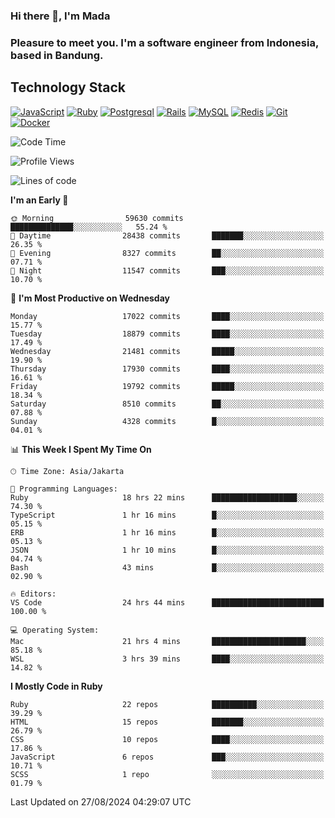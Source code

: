 ### Hi there 👋, I'm Mada
### Pleasure to meet you. I'm a software engineer from Indonesia, based in Bandung.

## Technology Stack

[![JavaScript](https://img.shields.io/badge/-JavaScript-%23F7DF1C?style=flat-square&logo=javascript&logoColor=000000&labelColor=%23F7DF1C&color=%23FFCE5A)](https://www.javascript.com/)
[![Ruby](https://img.shields.io/badge/Ruby-CC342D?style=flat-square&logo=ruby&logoColor=white)](https://www.ruby-lang.org/en/)
[![Postgresql](https://img.shields.io/badge/PostgreSQL-316192?style=flat-square&logo=postgresql&logoColor=ffffff)](https://www.postgresql.org/)
[![Rails](https://img.shields.io/badge/Ruby_on_Rails-CC0000?style=flat-square&logo=ruby-on-rails&logoColor=white)](https://rubyonrails.org/)
[![MySQL](https://img.shields.io/badge/-MySQL-4479A1?style=flat-square&logo=MySQL&logoColor=ffffff)](https://www.mysql.com/)
[![Redis](https://img.shields.io/badge/-Redis-DC382D?style=flat-square&logo=Redis&logoColor=ffffff)](https://redis.io/)
[![Git](https://img.shields.io/badge/-Git-%23F05032?style=flat-square&logo=git&logoColor=%23ffffff)](https://git-scm.com/)
[![Docker](https://img.shields.io/badge/-Docker-2496ED?style=flat-square&logo=docker&logoColor=ffffff)](https://www.docker.com/)
<!--
**madaarya/madaarya** is a ✨ _special_ ✨ repository because its `README.md` (this file) appears on your GitHub profile.

Here are some ideas to get you started:

- 🔭 I’m currently working on ...
- 🌱 I’m currently learning ...
- 👯 I’m looking to collaborate on ...
- 🤔 I’m looking for help with ...
- 💬 Ask me about ...
- 📫 How to reach me: ...
- 😄 Pronouns: ...
- ⚡ Fun fact: ...
-->
<!--START_SECTION:waka-->
![Code Time](http://img.shields.io/badge/Code%20Time-6%2C391%20hrs%2034%20mins-blue)

![Profile Views](http://img.shields.io/badge/Profile%20Views-0-blue)

![Lines of code](https://img.shields.io/badge/From%20Hello%20World%20I%27ve%20Written-45.9%20million%20lines%20of%20code-blue)

**I'm an Early 🐤** 

```text
🌞 Morning                59630 commits       ██████████████░░░░░░░░░░░   55.24 % 
🌆 Daytime                28438 commits       ███████░░░░░░░░░░░░░░░░░░   26.35 % 
🌃 Evening                8327 commits        ██░░░░░░░░░░░░░░░░░░░░░░░   07.71 % 
🌙 Night                  11547 commits       ███░░░░░░░░░░░░░░░░░░░░░░   10.70 % 
```
📅 **I'm Most Productive on Wednesday** 

```text
Monday                   17022 commits       ████░░░░░░░░░░░░░░░░░░░░░   15.77 % 
Tuesday                  18879 commits       ████░░░░░░░░░░░░░░░░░░░░░   17.49 % 
Wednesday                21481 commits       █████░░░░░░░░░░░░░░░░░░░░   19.90 % 
Thursday                 17930 commits       ████░░░░░░░░░░░░░░░░░░░░░   16.61 % 
Friday                   19792 commits       █████░░░░░░░░░░░░░░░░░░░░   18.34 % 
Saturday                 8510 commits        ██░░░░░░░░░░░░░░░░░░░░░░░   07.88 % 
Sunday                   4328 commits        █░░░░░░░░░░░░░░░░░░░░░░░░   04.01 % 
```


📊 **This Week I Spent My Time On** 

```text
🕑︎ Time Zone: Asia/Jakarta

💬 Programming Languages: 
Ruby                     18 hrs 22 mins      ███████████████████░░░░░░   74.30 % 
TypeScript               1 hr 16 mins        █░░░░░░░░░░░░░░░░░░░░░░░░   05.15 % 
ERB                      1 hr 16 mins        █░░░░░░░░░░░░░░░░░░░░░░░░   05.13 % 
JSON                     1 hr 10 mins        █░░░░░░░░░░░░░░░░░░░░░░░░   04.74 % 
Bash                     43 mins             █░░░░░░░░░░░░░░░░░░░░░░░░   02.90 % 

🔥 Editors: 
VS Code                  24 hrs 44 mins      █████████████████████████   100.00 % 

💻 Operating System: 
Mac                      21 hrs 4 mins       █████████████████████░░░░   85.18 % 
WSL                      3 hrs 39 mins       ████░░░░░░░░░░░░░░░░░░░░░   14.82 % 
```

**I Mostly Code in Ruby** 

```text
Ruby                     22 repos            ██████████░░░░░░░░░░░░░░░   39.29 % 
HTML                     15 repos            ███████░░░░░░░░░░░░░░░░░░   26.79 % 
CSS                      10 repos            ████░░░░░░░░░░░░░░░░░░░░░   17.86 % 
JavaScript               6 repos             ███░░░░░░░░░░░░░░░░░░░░░░   10.71 % 
SCSS                     1 repo              ░░░░░░░░░░░░░░░░░░░░░░░░░   01.79 % 
```




 Last Updated on 27/08/2024 04:29:07 UTC
<!--END_SECTION:waka-->
